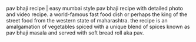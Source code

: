 pav bhaji recipe | easy mumbai style pav bhaji recipe with detailed photo and video recipe. a world-famous fast food dish or perhaps the king of the street food from the western state of maharashtra. the recipe is an amalgamation of vegetables spiced with a unique blend of spices known as pav bhaji masala and served with soft bread roll aka pav.